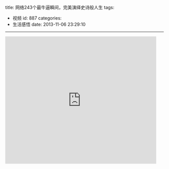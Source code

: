 title: 网络243个最牛逼瞬间，完美演绎史诗般人生
tags:
  - 视频
id: 887
categories:
  - 生活感悟
date: 2013-11-06 23:29:10
---

<iframe src="http://www.56.com/iframe/OTkxNTM3Mjg" height="405" width="480" allowfullscreen="" frameborder="0"></iframe>